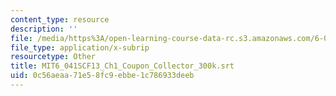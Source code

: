 ```yaml
---
content_type: resource
description: ''
file: /media/https%3A/open-learning-course-data-rc.s3.amazonaws.com/6-041sc-probabilistic-systems-analysis-and-applied-probability-fall-2013/0c56aeaa71e58fc9ebbe1c786933deeb_MIT6_041SCF13_Ch1_Coupon_Collector_300k.srt
file_type: application/x-subrip
resourcetype: Other
title: MIT6_041SCF13_Ch1_Coupon_Collector_300k.srt
uid: 0c56aeaa-71e5-8fc9-ebbe-1c786933deeb
---
```

